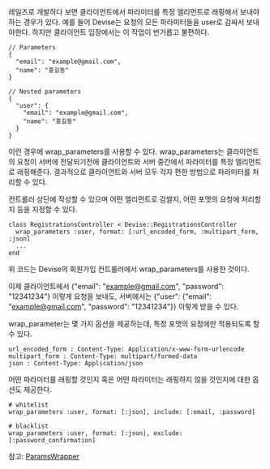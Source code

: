 레일즈로 개발하다 보면 클라이언트에서 파라미터를 특정 엘리먼트로 래핑해서 보내야하는 경우가 있다. 예를 들어 Devise는 요청의 모든 파라미터들을 user로 감싸서 보내야한다. 하지만 클라이언트 입장에서는 이 작업이 번거롭고 불편하다.

~~~
// Parameters
{
  "email": "example@gmail.com",
  "name": "홍길동"
}

// Nested parameters
{
  "user": {
    "email": "example@gmail.com",
    "name": "홍길동"
  }
}
~~~
이런 경우에 wrap_parameters를 사용할 수 있다. wrap_parameters는 클라이언트의 요청이 서버에 전달되기전에 클라이언트와 서버 중간에서 파라미터를 특정 엘리먼트로 래핑해준다. 결과적으로 클라이언트와 서버 모두 각자 편한 방법으로 파라미터를 처리할 수 있다.

컨트롤러 상단에 작성할 수 있으며 어떤 엘리먼트로 감쌀지, 어떤 포맷의 요청에 처리할지 등을 지정할 수 있다.
~~~
class RegistrationsController < Devise::RegistrationsController
  wrap_parameters :user, format: [:url_encoded_form, :multipart_form, :json]
  ...
end
~~~
위 코드는 Devise의 회원가입 컨트롤러에서 wrap_parameters를 사용한 것이다.

이제 클라이언트에서 {"email": "example@gmail.com", "password": "12341234"} 이렇게 요청을 보내도,
서버에서는 {"user": {"email": "example@gmail.com", "password": "12341234"}} 이렇게 받을 수 있다.

wrap_parameter는 몇 가지 옵션을 제공하는데, 특정 포맷의 요청에만 적용되도록 할 수 있다.
~~~
url_encoded_form : Content-Type: Application/x-www-form-urlencode
multipart_form : Content-Type: multipart/formed-data
json : Content-Type: Application/json
~~~
어떤 파라미터를 래핑할 것인지 혹은 어떤 파라미터는 래핑하지 않을 것인지에 대한 옵션도 제공한다.
~~~
# whitelist
wrap_parameters :user, format: [:json], include: [:email, :password]

# blacklist
wrap_parameters :user, format: [:json], exclude: [:password_confirmation]
~~~

참고: [ParamsWrapper](http://api.rubyonrails.org/classes/ActionController/ParamsWrapper.html)